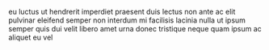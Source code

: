 eu luctus ut hendrerit imperdiet praesent duis lectus non ante ac elit pulvinar
eleifend semper non interdum mi facilisis lacinia nulla ut ipsum semper quis
dui velit libero amet urna donec tristique neque quam ipsum ac aliquet eu vel